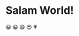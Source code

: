 <!DOCTYPE html>
<html lang="en">
  <head>
    <meta charset="utf-8" />
    <title>JMM640 - 1st Project</title>
  </head>


</html>


<!DOCTYPE html>
<html>
<head>
<meta charset="UTF-8">
</head>
<body>

<h1>Salam World!</h1>

<p>&#128512; &#128512; &#128516; &#128525; &#128151</p> 

</body>
</html>
